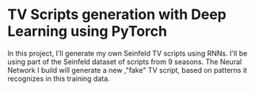 # TV Scripts generation with Deep Learning using PyTorch

In this project, I'll generate my own Seinfeld TV scripts using RNNs. I'll be using part of the Seinfeld dataset of scripts from 9 seasons. The Neural Network I build will generate a new ,"fake" TV script, based on patterns it recognizes in this training data.

